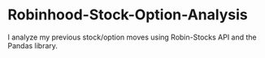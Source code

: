 # Robinhood-Stock-Option-Analysis
I analyze my previous stock/option moves using Robin-Stocks API and the Pandas library.
